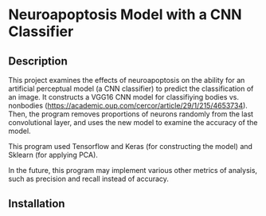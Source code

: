 # Neuroapoptosis Model with a CNN Classifier

## Description
This project examines the effects of neuroapoptosis on the ability for an artificial perceptual model (a CNN classifier) to predict the classification of an image. It constructs a VGG16 CNN model for classifiying bodies vs. nonbodies (https://academic.oup.com/cercor/article/29/1/215/4653734). Then, the program removes proportions of neurons randomly from the last convolutional layer, and uses the new model to examine the accuracy of the model. 

This program used Tensorflow and Keras (for constructing the model) and Sklearn (for applying PCA). 

In the future, this program may implement various other metrics of analysis, such as precision and recall instead of accuracy.

## Installation
